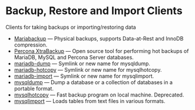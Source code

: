 # Backup, Restore and Import Clients

Clients for taking backups or importing/restoring data

- [Mariabackup](/mariadb-administration/backing-up-and-restoring-databases/mariabackup/) — Physical backups, supports Data-at-Rest and InnoDB compression.
- [Percona XtraBackup](/mariadb-administration/backing-up-and-restoring-databases/backing-up-and-restoring-databases-percona-xtrabackup/) — Open source tool for performing hot backups of MariaDB, MySQL and Percona Server databases.
- [mariadb-dump](/clients-utilities/backup-restore-and-import-clients/mariadb-dump/) — Symlink or new name for mysqldump.
- [mariadb-hotcopy](/clients-utilities/backup-restore-and-import-clients/mariadb-hotcopy/) — Symlink or new name for mysqlhotcopy.
- [mariadb-import](/clients-utilities/backup-restore-and-import-clients/mariadb-import/) — Symlink or new name for mysqlimport.
- [mysqldump](/clients-utilities/backup-restore-and-import-clients/mysqldump/) — Dump a database or a collection of databases in a portable format.
- [mysqlhotcopy](/clients-utilities/backup-restore-and-import-clients/mysqlhotcopy/) — Fast backup program on local machine. Deprecated.
- [mysqlimport](/clients-utilities/backup-restore-and-import-clients/mysqlimport/) — Loads tables from text files in various formats.